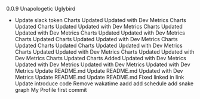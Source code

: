 0.0.9 Unapologetic Uglybird
- Update slack token
Charts Updated
Updated with Dev Metrics
Charts Updated
Charts Updated
Updated with Dev Metrics
Charts Updated
Updated with Dev Metrics
Charts Updated
Updated with Dev Metrics
Charts Updated
Charts Updated
Updated with Dev Metrics
Charts Updated
Charts Updated
Charts Updated
Updated with Dev Metrics
Charts Updated
Updated with Dev Metrics
Charts Updated
Updated with Dev Metrics
Charts Updated
Charts Added
Updated with Dev Metrics
Updated with Dev Metrics
Updated with Dev Metrics
Updated with Dev Metrics
Update README.md
Update README.md
Updated with Dev Metrics
Update README.md
Update README.md
Fixed linked in link
Update introduce code
Remove wakatime
aadd
add schedule
add snake graph
My Profile
first commit